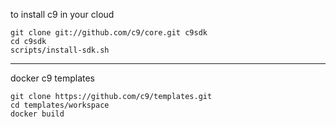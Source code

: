 to install c9 in your cloud

    git clone git://github.com/c9/core.git c9sdk
    cd c9sdk
    scripts/install-sdk.sh

----

docker c9 templates

    git clone https://github.com/c9/templates.git
    cd templates/workspace
    docker build